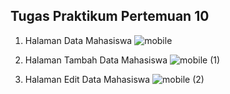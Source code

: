 ## Tugas Praktikum Pertemuan 10

1. Halaman Data Mahasiswa
![mobile](https://github.com/wildannouval/tugas-10-prakMobile/assets/95664525/4c29da0b-075d-4c35-8e42-e267e6ed7637)

2. Halaman Tambah Data Mahasiswa
![mobile (1)](https://github.com/wildannouval/tugas-10-prakMobile/assets/95664525/8013da39-51df-4c54-9389-f734e573f01c)

3. Halaman Edit Data Mahasiswa
![mobile (2)](https://github.com/wildannouval/tugas-10-prakMobile/assets/95664525/68d822a3-6a24-4755-810e-794028c7f058)
